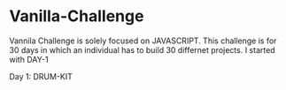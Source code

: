 # Vanilla-Challenge


Vannila Challenge is solely focused on JAVASCRIPT. This challenge is for 30 days in which an individual has to build 30 differnet projects.
I started with DAY-1

Day 1: DRUM-KIT
